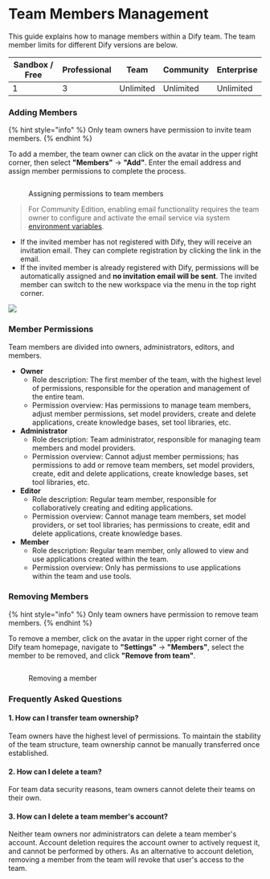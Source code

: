 # Team Members Management

This guide explains how to manage members within a Dify team. The team member limits for different Dify versions are below.

| Sandbox / Free | Professional | Team      | Community | Enterprise |
| -------------- | ------------ | --------- | --------- | ---------- |
| 1              | 3            | Unlimited | Unlimited | Unlimited  |

### Adding Members

{% hint style="info" %}
Only team owners have permission to invite team members.
{% endhint %}

To add a member, the team owner can click on the avatar in the upper right corner, then select **"Members"** → **"Add"**. Enter the email address and assign member permissions to complete the process.

<figure><img src="https://assets-docs.dify.ai/img/en/management/b14b8bc4ab04ce66eb1bba41809ec75e.webp" alt=""><figcaption><p>Assigning permissions to team members</p></figcaption></figure>

> For Community Edition, enabling email functionality requires the team owner to configure and activate the email service via system [environment variables](https://docs.dify.ai/getting-started/install-self-hosted/environments).

- If the invited member has not registered with Dify, they will receive an invitation email. They can complete registration by clicking the link in the email.
- If the invited member is already registered with Dify, permissions will be automatically assigned and **no invitation email will be sent**. The invited member can switch to the new workspace via the menu in the top right corner.

![](https://assets-docs.dify.ai/img/en/management/127c49e4102f75e9acc5d1cf37a51f14.webp)

### Member Permissions

Team members are divided into owners, administrators, editors, and members.

* **Owner**
  * Role description: The first member of the team, with the highest level of permissions, responsible for the operation and management of the entire team.
  * Permission overview: Has permissions to manage team members, adjust member permissions, set model providers, create and delete applications, create knowledge bases, set tool libraries, etc.
* **Administrator**
  * Role description: Team administrator, responsible for managing team members and model providers.
  * Permission overview: Cannot adjust member permissions; has permissions to add or remove team members, set model providers, create, edit and delete applications, create knowledge bases, set tool libraries, etc.
* **Editor**
  * Role description: Regular team member, responsible for collaboratively creating and editing applications.
  * Permission overview: Cannot manage team members, set model providers, or set tool libraries; has permissions to create, edit and delete applications, create knowledge bases.
* **Member**
  * Role description: Regular team member, only allowed to view and use applications created within the team.
  * Permission overview: Only has permissions to use applications within the team and use tools.

### Removing Members

{% hint style="info" %}
Only team owners have permission to remove team members.
{% endhint %}

To remove a member, click on the avatar in the upper right corner of the Dify team homepage, navigate to **"Settings"** → **"Members"**, select the member to be removed, and click **"Remove from team"**.

<figure><img src="https://assets-docs.dify.ai/img/en/management/ac212207a54389ec593a862dbe5431c9.webp" alt=""><figcaption><p>Removing a member</p></figcaption></figure>

### Frequently Asked Questions

#### 1. How can I transfer team ownership?

Team owners have the highest level of permissions. To maintain the stability of the team structure, team ownership cannot be manually transferred once established.

#### 2. How can I delete a team?

For team data security reasons, team owners cannot delete their teams on their own.

#### 3. How can I delete a team member's account?

Neither team owners nor administrators can delete a team member's account. Account deletion requires the account owner to actively request it, and cannot be performed by others. As an alternative to account deletion, removing a member from the team will revoke that user's access to the team.
